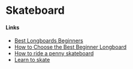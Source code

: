 # Skateboard

#### Links

- [Best Longboards Beginners](https://longboardbrand.com/best-longboards-beginners)
- [How to Choose the Best Beginner Longboard](https://www.youtube.com/watch?v=93Qd0aNAmuw)
- [How to ride a penny skateboard](https://youtu.be/12-d4Tbs1XU)
- [Learn to skate](https://www.youtube.com/playlist?list=PL34F060CE1BA3E968)
